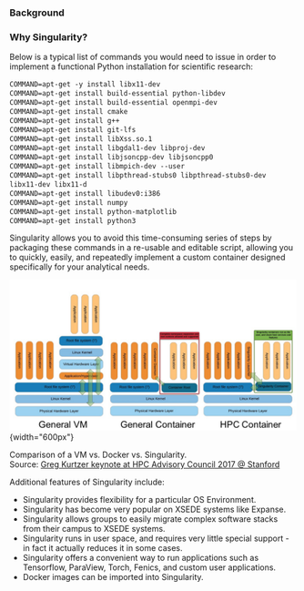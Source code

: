 ### Background

### Why Singularity?

Below is a typical list of commands you would need to issue in order to
implement a functional Python installation for scientific research:

    COMMAND=apt-get -y install libx11-dev
    COMMAND=apt-get install build-essential python-libdev
    COMMAND=apt-get install build-essential openmpi-dev
    COMMAND=apt-get install cmake
    COMMAND=apt-get install g++
    COMMAND=apt-get install git-lfs
    COMMAND=apt-get install libXss.so.1
    COMMAND=apt-get install libgdal1-dev libproj-dev
    COMMAND=apt-get install libjsoncpp-dev libjsoncpp0
    COMMAND=apt-get install libmpich-dev --user
    COMMAND=apt-get install libpthread-stubs0 libpthread-stubs0-dev libx11-dev libx11-d
    COMMAND=apt-get install libudev0:i386
    COMMAND=apt-get install numpy
    COMMAND=apt-get install python-matplotlib
    COMMAND=apt-get install python3

Singularity allows you to avoid this time-consuming series of steps by
packaging these commands in a re-usable and editable script, allowing
you to quickly, easily, and repeatedly implement a custom container
designed specifically for your analytical needs.

![KNL Quadrant Cluster Mode](images/vm_container_comparisons.png){width="600px"}

Comparison of a VM vs. Docker vs. Singularity.\
Source: [Greg Kurtzer keynote at HPC Advisory Council 2017 @
Stanford](http://www.hpcadvisorycouncil.com/events/2017/stanford-workshop/pdf/GMKurtzer_Singularity_Keynote_Tuesday_02072017.pdf#43)

Additional features of Singularity include:

-   Singularity provides flexibility for a particular OS Environment.
-   Singularity has become very popular on XSEDE systems like Expanse.
-   Singularity allows groups to easily migrate complex software stacks from their campus to XSEDE systems.
-   Singularity runs in user space, and requires very little special support - in fact it actually reduces it in some cases.
-   Singularity offers a convenient way to run applications such as Tensorflow, ParaView, Torch, Fenics, and custom user applications.
-   Docker images can be imported into Singularity.

